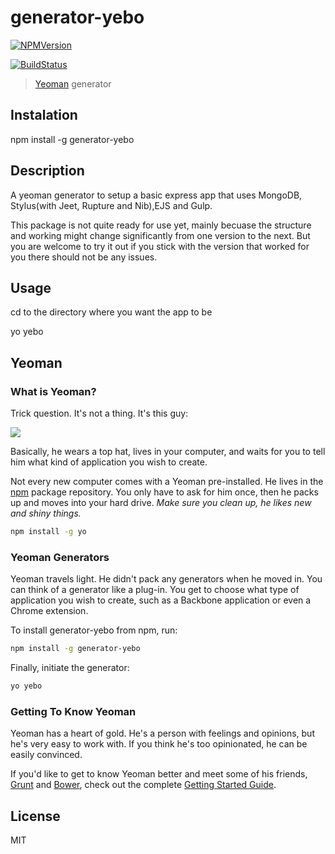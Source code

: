 # generator-yebo

[![NPMVersion](https://img.shields.io/badge/version-0.0.4-green.svg)](https://www.npmjs.com/package/generator-yebobase)

[![BuildStatus](https://secure.travis-ci.org/bernardhamann/generator-yebo.png?branch=master)](https://travis-ci.org/bernardhamann/generator-yebo)

> [Yeoman](http://yeoman.io) generator


## Instalation

npm install -g generator-yebo


## Description

A yeoman generator to setup a basic express app that uses MongoDB, Stylus(with Jeet, Rupture and Nib),EJS and Gulp.

This package is not quite ready for use yet, mainly becuase the structure and working might change significantly from one version to the next. But you are welcome to try it out if you stick with the version that worked for you there should not be any issues.


## Usage 

cd to the directory where you want the app to be 

yo yebo


## Yeoman

### What is Yeoman?

Trick question. It's not a thing. It's this guy:

![](http://i.imgur.com/JHaAlBJ.png)

Basically, he wears a top hat, lives in your computer, and waits for you to tell him what kind of application you wish to create.

Not every new computer comes with a Yeoman pre-installed. He lives in the [npm](https://npmjs.org) package repository. You only have to ask for him once, then he packs up and moves into your hard drive. *Make sure you clean up, he likes new and shiny things.*

```bash
npm install -g yo
```

### Yeoman Generators

Yeoman travels light. He didn't pack any generators when he moved in. You can think of a generator like a plug-in. You get to choose what type of application you wish to create, such as a Backbone application or even a Chrome extension.

To install generator-yebo from npm, run:

```bash
npm install -g generator-yebo
```

Finally, initiate the generator:

```bash
yo yebo
```

### Getting To Know Yeoman

Yeoman has a heart of gold. He's a person with feelings and opinions, but he's very easy to work with. If you think he's too opinionated, he can be easily convinced.

If you'd like to get to know Yeoman better and meet some of his friends, [Grunt](http://gruntjs.com) and [Bower](http://bower.io), check out the complete [Getting Started Guide](https://github.com/yeoman/yeoman/wiki/Getting-Started).


## License

MIT
